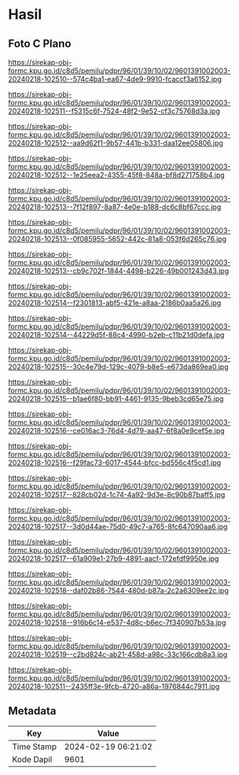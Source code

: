 # Hasil

## Foto C Plano

https://sirekap-obj-formc.kpu.go.id/c8d5/pemilu/pdpr/96/01/39/10/02/9601391002003-20240218-102510--574c4ba1-ea67-4de9-9910-fcaccf3a6152.jpg

https://sirekap-obj-formc.kpu.go.id/c8d5/pemilu/pdpr/96/01/39/10/02/9601391002003-20240218-102511--f5315c6f-7524-48f2-9e52-cf3c75768d3a.jpg

https://sirekap-obj-formc.kpu.go.id/c8d5/pemilu/pdpr/96/01/39/10/02/9601391002003-20240218-102512--aa9d62f1-9b57-441b-b331-daa12ee05806.jpg

https://sirekap-obj-formc.kpu.go.id/c8d5/pemilu/pdpr/96/01/39/10/02/9601391002003-20240218-102512--1e25eea2-4355-45f8-848a-bf8d271758b4.jpg

https://sirekap-obj-formc.kpu.go.id/c8d5/pemilu/pdpr/96/01/39/10/02/9601391002003-20240218-102513--7f12f897-8a87-4e0e-b188-dc6c8bf67ccc.jpg

https://sirekap-obj-formc.kpu.go.id/c8d5/pemilu/pdpr/96/01/39/10/02/9601391002003-20240218-102513--0f085955-5652-442c-81a8-053f6d265c76.jpg

https://sirekap-obj-formc.kpu.go.id/c8d5/pemilu/pdpr/96/01/39/10/02/9601391002003-20240218-102513--cb9c702f-1844-4498-b226-49b001243d43.jpg

https://sirekap-obj-formc.kpu.go.id/c8d5/pemilu/pdpr/96/01/39/10/02/9601391002003-20240218-102514--f2301813-abf5-421e-a8aa-2186b0aa5a26.jpg

https://sirekap-obj-formc.kpu.go.id/c8d5/pemilu/pdpr/96/01/39/10/02/9601391002003-20240218-102514--44229d5f-88c4-4990-b2eb-c11b21d0defa.jpg

https://sirekap-obj-formc.kpu.go.id/c8d5/pemilu/pdpr/96/01/39/10/02/9601391002003-20240218-102515--30c4e79d-129c-4079-b8e5-e673da869ea0.jpg

https://sirekap-obj-formc.kpu.go.id/c8d5/pemilu/pdpr/96/01/39/10/02/9601391002003-20240218-102515--b1ae6f80-bb91-4461-9135-9beb3cd65e75.jpg

https://sirekap-obj-formc.kpu.go.id/c8d5/pemilu/pdpr/96/01/39/10/02/9601391002003-20240218-102516--ce016ac3-76d4-4d79-aa47-6f8a0e9cef5e.jpg

https://sirekap-obj-formc.kpu.go.id/c8d5/pemilu/pdpr/96/01/39/10/02/9601391002003-20240218-102516--f29fac73-6017-4544-bfcc-bd556c4f5cd1.jpg

https://sirekap-obj-formc.kpu.go.id/c8d5/pemilu/pdpr/96/01/39/10/02/9601391002003-20240218-102517--828cb02d-1c74-4a92-9d3e-8c90b87baff5.jpg

https://sirekap-obj-formc.kpu.go.id/c8d5/pemilu/pdpr/96/01/39/10/02/9601391002003-20240218-102517--3d0d44ae-75d0-49c7-a765-8fc647090aa6.jpg

https://sirekap-obj-formc.kpu.go.id/c8d5/pemilu/pdpr/96/01/39/10/02/9601391002003-20240218-102517--61a909e1-27b9-4891-aacf-172efdf9950e.jpg

https://sirekap-obj-formc.kpu.go.id/c8d5/pemilu/pdpr/96/01/39/10/02/9601391002003-20240218-102518--daf02b86-7544-480d-b87a-2c2a6309ee2c.jpg

https://sirekap-obj-formc.kpu.go.id/c8d5/pemilu/pdpr/96/01/39/10/02/9601391002003-20240218-102518--916b6c14-e537-4d8c-b6ec-7f340907b53a.jpg

https://sirekap-obj-formc.kpu.go.id/c8d5/pemilu/pdpr/96/01/39/10/02/9601391002003-20240218-102519--c2bd824c-ab21-458d-a98c-33c166cdb8a3.jpg

https://sirekap-obj-formc.kpu.go.id/c8d5/pemilu/pdpr/96/01/39/10/02/9601391002003-20240218-102511--2435ff3e-9fcb-4720-a86a-1976844c7911.jpg


## Metadata

| Key        | Value               |
| ---------- | ------------------- |
| Time Stamp | 2024-02-19 06:21:02 |
| Kode Dapil | 9601                |



